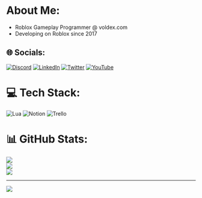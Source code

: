 # About Me:
- Roblox Gameplay Programmer @ voldex.com<br>
- Developing on Roblox since 2017


## 🌐 Socials:
[![Discord](https://img.shields.io/badge/Discord-%237289DA.svg?logo=discord&logoColor=white)](https://discord.gg/JmnSBArwPf) [![LinkedIn](https://img.shields.io/badge/LinkedIn-%230077B5.svg?logo=linkedin&logoColor=white)](https://www.linkedin.com/in/joel-broad-285a85215/) [![Twitter](https://img.shields.io/badge/Twitter-%231DA1F2.svg?logo=Twitter&logoColor=white)](https://twitter.com/JoelBrd) [![YouTube](https://img.shields.io/badge/YouTube-%23FF0000.svg?logo=YouTube&logoColor=white)](https://www.youtube.com/channel/UCsleUmloDAGlQdhXmRw6d5w) 

# 💻 Tech Stack:
![Lua](https://img.shields.io/badge/lua-%232C2D72.svg?style=for-the-badge&logo=lua&logoColor=white) ![Notion](https://img.shields.io/badge/Notion-%23000000.svg?style=for-the-badge&logo=notion&logoColor=white) ![Trello](https://img.shields.io/badge/Trello-%23026AA7.svg?style=for-the-badge&logo=Trello&logoColor=white)
# 📊 GitHub Stats:
![](https://github-readme-stats.vercel.app/api?username=JoelBrd&theme=vision-friendly-dark&hide_border=false&include_all_commits=true&count_private=true)<br/>
![](https://github-readme-streak-stats.herokuapp.com/?user=JoelBrd&theme=vision-friendly-dark&hide_border=false)<br/>
![](https://github-readme-stats.vercel.app/api/top-langs/?username=JoelBrd&theme=vision-friendly-dark&hide_border=false&include_all_commits=true&count_private=true&layout=compact)

---
[![](https://visitcount.itsvg.in/api?id=JoelBrd&icon=0&color=0)](https://visitcount.itsvg.in)
